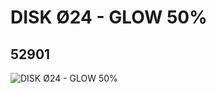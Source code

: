 # DISK Ø24 - GLOW 50%
## 52901
![DISK Ø24 - GLOW 50%](https://lc-www-live-s.legocdn.com/media/bricks/5/2/4263240.jpg)